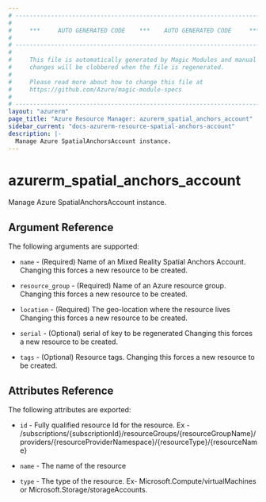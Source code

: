 ```yaml
---
# ----------------------------------------------------------------------------
#
#     ***     AUTO GENERATED CODE    ***    AUTO GENERATED CODE     ***
#
# ----------------------------------------------------------------------------
#
#     This file is automatically generated by Magic Modules and manual
#     changes will be clobbered when the file is regenerated.
#
#     Please read more about how to change this file at
#     https://github.com/Azure/magic-module-specs
#
# ----------------------------------------------------------------------------
layout: "azurerm"
page_title: "Azure Resource Manager: azurerm_spatial_anchors_account"
sidebar_current: "docs-azurerm-resource-spatial-anchors-account"
description: |-
  Manage Azure SpatialAnchorsAccount instance.
---
```


# azurerm_spatial_anchors_account

Manage Azure SpatialAnchorsAccount instance.


## Argument Reference

The following arguments are supported:

* `name` - (Required) Name of an Mixed Reality Spatial Anchors Account. Changing this forces a new resource to be created.

* `resource_group` - (Required) Name of an Azure resource group. Changing this forces a new resource to be created.

* `location` - (Required) The geo-location where the resource lives Changing this forces a new resource to be created.

* `serial` - (Optional) serial of key to be regenerated Changing this forces a new resource to be created.

* `tags` - (Optional) Resource tags. Changing this forces a new resource to be created.

## Attributes Reference

The following attributes are exported:

* `id` - Fully qualified resource Id for the resource. Ex - /subscriptions/{subscriptionId}/resourceGroups/{resourceGroupName}/providers/{resourceProviderNamespace}/{resourceType}/{resourceName}

* `name` - The name of the resource

* `type` - The type of the resource. Ex- Microsoft.Compute/virtualMachines or Microsoft.Storage/storageAccounts.
